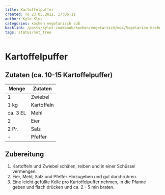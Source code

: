 ```yaml
---
title: Kartoffelpuffer
created: Tu 23.05.2022, 17:06:11
author: Kyle Klus
categories: kochen vegetarisch süß
backlink: /posts/kyles-cookbook/kochen/vegetarisch/moc/Vegetarian-kochen-Recipes.html
tags: status/not_tree
---
```


# Kartoffelpuffer

## Zutaten (ca. 10-15 Kartoffelpuffer)

| Menge            | Zutaten          |
| ---------------- | ---------------- |
| 1                | Zwiebel          |
| 1 kg              | Kartoffeln       |
| ca. 3 EL          | Mehl             |
| 2                | Eier             |
| 2 Pr.             | Salz             |
| -                | Pfeffer          |

## Zubereitung

1. Kartoffeln und Zwiebel schälen, reiben und in einer Schüssel vermengen.
2. Eier, Mehl, Salz und Pfeffer Hinzugeben und gut durchrühren.
3. Eine leicht gefüllte Kelle pro Kartoffelpuffer nehmen, in die Pfanne geben und flach drücken und ca. 2 - 5 min braten.
